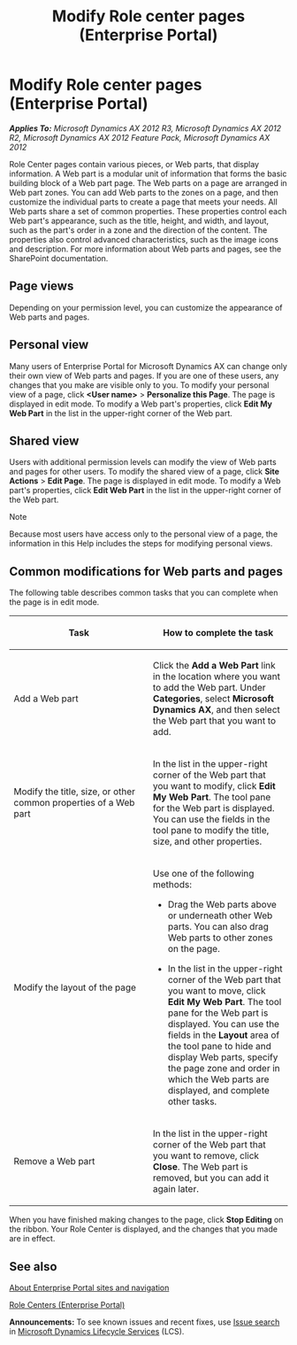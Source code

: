 ﻿---
title: Modify Role center pages (Enterprise Portal)
TOCTitle: Modify Role center pages
ms:assetid: f2911de2-e533-47c5-bdbd-71766ba0fcf6
ms:mtpsurl: https://technet.microsoft.com/en-us/library/Hh227524(v=AX.60)
ms:contentKeyID: 36059968
ms.date: 05/02/2014
mtps_version: v=AX.60
---

# Modify Role center pages (Enterprise Portal) 


_**Applies To:** Microsoft Dynamics AX 2012 R3, Microsoft Dynamics AX 2012 R2, Microsoft Dynamics AX 2012 Feature Pack, Microsoft Dynamics AX 2012_

Role Center pages contain various pieces, or Web parts, that display information. A Web part is a modular unit of information that forms the basic building block of a Web part page. The Web parts on a page are arranged in Web part zones. You can add Web parts to the zones on a page, and then customize the individual parts to create a page that meets your needs. All Web parts share a set of common properties. These properties control each Web part's appearance, such as the title, height, and width, and layout, such as the part's order in a zone and the direction of the content. The properties also control advanced characteristics, such as the image icons and description. For more information about Web parts and pages, see the SharePoint documentation.

## Page views

Depending on your permission level, you can customize the appearance of Web parts and pages.

## Personal view

Many users of Enterprise Portal for Microsoft Dynamics AX can change only their own view of Web parts and pages. If you are one of these users, any changes that you make are visible only to you. To modify your personal view of a page, click **\<User name\>** \> **Personalize this Page**. The page is displayed in edit mode. To modify a Web part's properties, click **Edit My Web Part** in the list in the upper-right corner of the Web part.

## Shared view

Users with additional permission levels can modify the view of Web parts and pages for other users. To modify the shared view of a page, click **Site Actions** \> **Edit Page**. The page is displayed in edit mode. To modify a Web part's properties, click **Edit Web Part** in the list in the upper-right corner of the Web part.


> [!NOTE]
> <P>Because most users have access only to the personal view of a page, the information in this Help includes the steps for modifying personal views.</P>



## Common modifications for Web parts and pages

The following table describes common tasks that you can complete when the page is in edit mode.

<table>
<colgroup>
<col style="width: 50%" />
<col style="width: 50%" />
</colgroup>
<thead>
<tr class="header">
<th><p>Task</p></th>
<th><p>How to complete the task</p></th>
</tr>
</thead>
<tbody>
<tr class="odd">
<td><p>Add a Web part</p></td>
<td><p>Click the <strong>Add a Web Part</strong> link in the location where you want to add the Web part. Under <strong>Categories</strong>, select <strong>Microsoft Dynamics AX</strong>, and then select the Web part that you want to add.</p></td>
</tr>
<tr class="even">
<td><p>Modify the title, size, or other common properties of a Web part</p></td>
<td><p>In the list in the upper-right corner of the Web part that you want to modify, click <strong>Edit My Web Part</strong>. The tool pane for the Web part is displayed. You can use the fields in the tool pane to modify the title, size, and other properties.</p></td>
</tr>
<tr class="odd">
<td><p>Modify the layout of the page</p></td>
<td><p>Use one of the following methods:</p>
<ul>
<li><p>Drag the Web parts above or underneath other Web parts. You can also drag Web parts to other zones on the page.</p></li>
<li><p>In the list in the upper-right corner of the Web part that you want to move, click <strong>Edit My Web Part</strong>. The tool pane for the Web part is displayed. You can use the fields in the <strong>Layout</strong> area of the tool pane to hide and display Web parts, specify the page zone and order in which the Web parts are displayed, and complete other tasks.</p></li>
</ul></td>
</tr>
<tr class="even">
<td><p>Remove a Web part</p></td>
<td><p>In the list in the upper-right corner of the Web part that you want to remove, click <strong>Close</strong>. The Web part is removed, but you can add it again later.</p></td>
</tr>
</tbody>
</table>


When you have finished making changes to the page, click **Stop Editing** on the ribbon. Your Role Center is displayed, and the changes that you made are in effect.

## See also

[About Enterprise Portal sites and navigation](about-enterprise-portal-sites-and-navigation.md)

[Role Centers (Enterprise Portal)](role-centers-enterprise-portal.md)

  
**Announcements:** To see known issues and recent fixes, use [Issue search](http://go.microsoft.com/fwlink/?linkid=389258) in [Microsoft Dynamics Lifecycle Services](http://go.microsoft.com/fwlink/?linkid=306505) (LCS).

